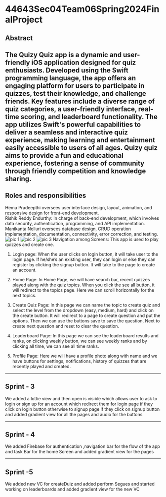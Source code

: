 # 44643Sec04Team06Spring2024FinalProject
Abstract
---
The Quizy Quiz app is a dynamic and user-friendly iOS application designed for quiz enthusiasts. Developed using the Swift programming language, the app offers an engaging platform for users to participate in quizzes, test their knowledge, and challenge friends. Key features include a diverse range of quiz categories, a user-friendly interface, real-time scoring, and leaderboard functionality. The app utilizes Swift's powerful capabilities to deliver a seamless and interactive quiz experience, making learning and entertainment easily accessible to users of all ages. Quizy quiz aims to provide a fun and educational experience, fostering a sense of community through friendly competition and knowledge sharing.
---
 Roles and responsibilities 
---
Hema Pradeepthi oversees user interface design, layout, animation, and responsive design for front-end development. <br>
Rishik Reddy Endurthy: In charge of back-end development, which involves data security, authentication, programming, and API implementation. <br>
Manikanta Nelluri oversees database design, CRUD operation implementation, documentation, connectivity, error correction, and testing.                   
![pic 1](https://github.com/S567536/44643Sec04Team06Spring2024FinalProject/assets/143028074/5ffe366c-7947-4a4e-9b2e-7bf7422e0bef)
![pic 2](https://github.com/S567536/44643Sec04Team06Spring2024FinalProject/assets/143028074/1e4db793-326b-4f8e-9dc7-2fba4ada544d)
![pic 3](https://github.com/S567536/44643Sec04Team06Spring2024FinalProject/assets/143028074/ef87c7ae-4553-4e88-a142-49810ef97e92)
Navigation among Screens:
This app is used to play quizzes and create one. 
1.	Login page: When the user clicks on login button, it will take user to the login page. If he/she’s an existing user, they can login or else they can register by clicking the signup button. It will take to the page to create an account.

2.	Home Page: In Home Page, we will have search bar, recent quizzes played along with the quiz topics. When you click the see all button, it will redirect to the topics page. Here we can scroll horizontally for the next topics.

3.	Create Quiz Page: In this page we can name the topic to create quiz and select the level from the dropdown (easy, medium, hard) and click on the create button. It will redirect to a page to create question and put the options. Then we can use the buttons save to save the question, Next to create next question and reset to clear the question.

4.	Leaderboard Page: In this page we can see the leaderboard results and ranks, on clicking weekly button, we can see weekly ranks and by clicking all time, we can see all time ranks.

5.	Profile Page: Here we will have a profile photo along with name and we have buttons for settings, notifications, history of quizzes that are recently played and created.

---
Sprint - 3
---
We added a lottie view and then open is visible which allows user to ask to login or sign up for an account which redirect them for login page if they click on login button otherwise to signup page if they click on signup
button and added gradient view for all the pages and audio for the buttons

---
Sprint - 4
---
We added Firebase for authentication ,navigation bar for the flow of the app and task Bar for the home Screen and added gradient view for the pages 

---
Sprint -5
---
We added new VC for createDuiz and added perform Segues and started working on leaderboards and added gradient view for the new VC 





